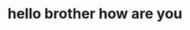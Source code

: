 <html>
  <head>
    <title>hello</title>
  </head>
  <body>
    <h1>hello brother how are you</h1>
  </body>
</html>

